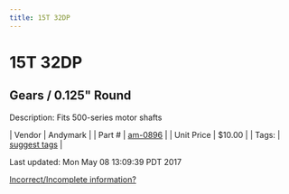 ```yaml
---
title: 15T 32DP
---
```


# 15T 32DP
## Gears / 0.125" Round
Description: 	Fits 500-series motor shafts 

| Vendor | Andymark | 
| Part # | [am-0896](http://www.andymark.com/product-p/am-0896.htm) | 
| Unit Price | $10.00 | 
| Tags: | [suggest tags](https://docs.google.com/forms/d/e/1FAIpQLSeWyY8v3RgOty-MyWmh9U0iivNYN_molChYyS-0U-o-kOAv_g/viewform) | 

Last updated: Mon May 08 13:09:39 PDT 2017

 [Incorrect/Incomplete information?](https://docs.google.com/forms/d/e/1FAIpQLSeWyY8v3RgOty-MyWmh9U0iivNYN_molChYyS-0U-o-kOAv_g/viewform)